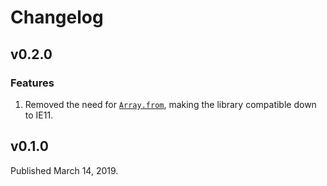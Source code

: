 # Changelog

## v0.2.0

### Features

1. Removed the need for [`Array.from`](https://developer.mozilla.org/en-US/docs/Web/JavaScript/Reference/Global_Objects/Array/from), making the library compatible down to IE11.

## v0.1.0

Published March 14, 2019.
